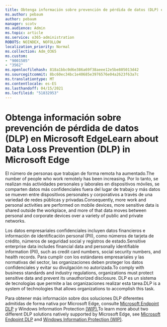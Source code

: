 ```yaml
---
title: Obtenga información sobre prevención de pérdida de datos (DLP) en Microsoft Edge
ms.author: pebaum
author: pebaum
manager: scotv
ms.audience: Admin
ms.topic: article
ms.service: o365-administration
ROBOTS: NOINDEX, NOFOLLOW
localization_priority: Normal
ms.collection: Adm_O365
ms.custom:
- "9001505"
- "3562"
ms.openlocfilehash: 818a1bbc0d6e386a69f38aeee12e5be805013d42
ms.sourcegitcommit: 8bc60ec34bc1e40685e3976576e04a2623f63a7c
ms.translationtype: MT
ms.contentlocale: es-ES
ms.lasthandoff: 04/15/2021
ms.locfileid: "51832953"
---
```

# <a name="learn-about-data-loss-prevention-dlp-in-microsoft-edge"></a><span data-ttu-id="ce4a6-102">Obtenga información sobre prevención de pérdida de datos (DLP) en Microsoft Edge</span><span class="sxs-lookup"><span data-stu-id="ce4a6-102">Learn about Data Loss Prevention (DLP) in Microsoft Edge</span></span>

<span data-ttu-id="ce4a6-103">El número de personas que trabajan de forma remota ha aumentado.</span><span class="sxs-lookup"><span data-stu-id="ce4a6-103">The number of people who work remotely has been increasing.</span></span> <span data-ttu-id="ce4a6-104">Por lo tanto, se realizan más actividades personales y laborales en dispositivos móviles, se comparten datos más confidenciales fuera del lugar de trabajo y más datos se mueven entre dispositivos personales y corporativos a través de una variedad de redes públicas y privadas.</span><span class="sxs-lookup"><span data-stu-id="ce4a6-104">Consequently, more work and personal activities are performed on mobile devices, more sensitive data is shared outside the workplace, and more of that data moves between personal and corporate devices over a variety of public and private networks.</span></span>

<span data-ttu-id="ce4a6-105">Los datos empresariales confidenciales incluyen datos financieros e información de identificación personal (PII), como números de tarjeta de crédito, números de seguridad social y registros de estado.</span><span class="sxs-lookup"><span data-stu-id="ce4a6-105">Sensitive enterprise data includes financial data and personally identifiable information (PII), such as credit card numbers, social security numbers, and health records.</span></span> <span data-ttu-id="ce4a6-106">Para cumplir con los estándares empresariales y las normativas del sector, las organizaciones deben proteger los datos confidenciales y evitar su divulgación no autorizada.</span><span class="sxs-lookup"><span data-stu-id="ce4a6-106">To comply with business standards and industry regulations, organizations must protect sensitive data and prevent its unauthorized disclosure.</span></span> <span data-ttu-id="ce4a6-107">DLP es un sistema de tecnologías que permite a las organizaciones realizar esta tarea.</span><span class="sxs-lookup"><span data-stu-id="ce4a6-107">DLP is a system of technologies that allows organizations to accomplish this task.</span></span>

<span data-ttu-id="ce4a6-108">Para obtener más información sobre dos soluciones DLP diferentes admitidas de forma nativa por Microsoft Edge, consulte [Microsoft Endpoint DLP](https://go.microsoft.com/fwlink/?linkid=2151765) y Windows Information Protection [(WIP).](https://go.microsoft.com/fwlink/?linkid=2151766)</span><span class="sxs-lookup"><span data-stu-id="ce4a6-108">To learn more about two different DLP solutions natively supported by Microsoft Edge, see [Microsoft Endpoint DLP](https://go.microsoft.com/fwlink/?linkid=2151765) and [Windows Information Protection (WIP)](https://go.microsoft.com/fwlink/?linkid=2151766).</span></span>